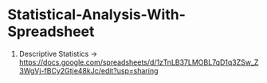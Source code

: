 # Statistical-Analysis-With-Spreadsheet
1. Descriptive Statistics -> https://docs.google.com/spreadsheets/d/1zTnLB37LMOBL7qD1q3ZSw_Z3WgVj-fBCy2Gtje48kJc/edit?usp=sharing
